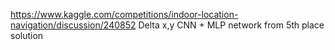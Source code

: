https://www.kaggle.com/competitions/indoor-location-navigation/discussion/240852
Delta x,y CNN + MLP network from 5th place solution